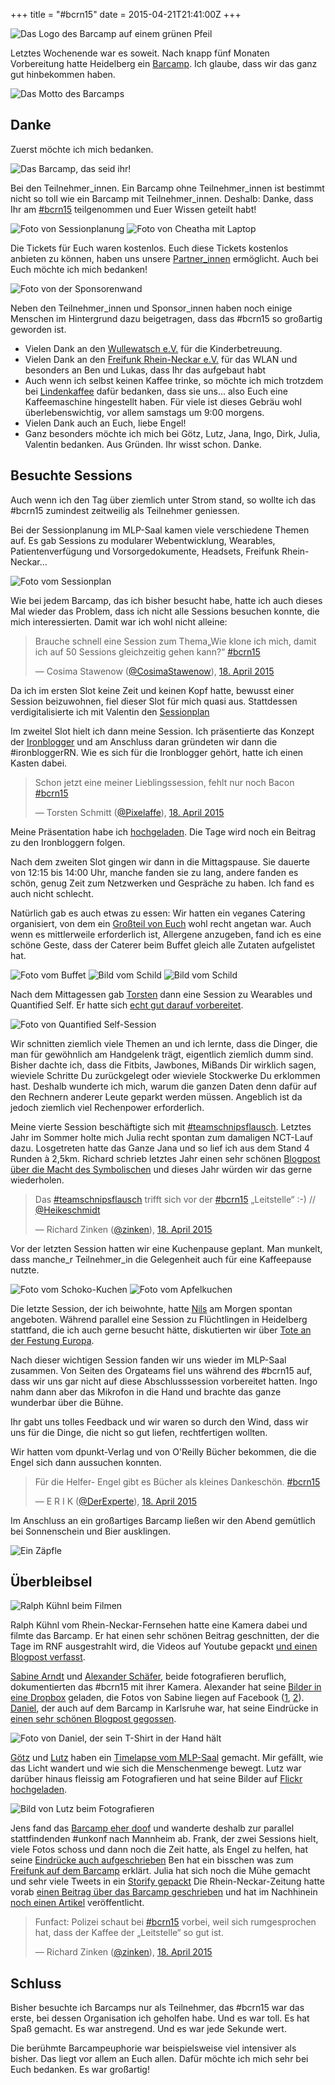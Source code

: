 +++
title = "#bcrn15"
date = 2015-04-21T21:41:00Z
+++

![Das Logo des Barcamp auf einem grünen Pfeil](/img/IMG_41.jpg)

Letztes Wochenende war es soweit. Nach knapp fünf Monaten Vorbereitung hatte Heidelberg ein [Barcamp](http://barcamp.rhein-neckar.me/). Ich glaube, dass wir das ganz gut hinbekommen haben.

![Das Motto des Barcamps](/img/IMG_25.jpg)

<!-- more -->

## Danke

Zuerst möchte ich mich bedanken.

![Das Barcamp, das seid ihr!](/img/IMG_26.jpg)

Bei den Teilnehmer_innen. Ein Barcamp ohne Teilnehmer_innen ist bestimmt nicht so toll wie ein Barcamp mit Teilnehmer_innen. Deshalb: Danke, dass Ihr am [#bcrn15](https://twitter.com/search?f=realtime&q=%23bcrn15&src=typd) teilgenommen und Euer Wissen geteilt habt!

![Foto von Sessionplanung](/img/IMG_27.jpg)
![Foto von Cheatha mit Laptop](/img/IMG_28.jpg)

Die Tickets für Euch waren kostenlos. Euch diese Tickets kostenlos anbieten zu können, haben uns unsere [Partner_innen](http://barcamp.rhein-neckar.me/das-barcamp/sponsorenliste/) ermöglicht. Auch bei Euch möchte ich mich bedanken!

![Foto von der Sponsorenwand](/img/IMG_29.jpg)

Neben den Teilnehmer_innen und Sponsor_innen haben noch einige Menschen im Hintergrund dazu beigetragen, dass das #bcrn15 so großartig geworden ist.

- Vielen Dank an den [Wullewatsch e.V.](https://www.ph-heidelberg.de/gleichstellung-und-diversitaet/foerderung-der-gleichstellung/studieren-mit-kind/kinderbetreuung-an-der-ph-wullewatsch-ev.html) für die Kinderbetreuung. 
- Vielen Dank an den [Freifunk Rhein-Neckar e.V.](https://www.freifunk-rhein-neckar.de/) für das WLAN und besonders an Ben und Lukas, dass Ihr das aufgebaut habt
- Auch wenn ich selbst keinen Kaffee trinke, so möchte ich mich trotzdem bei [Lindenkaffee](http://www.lindenkaffee.com/) dafür bedanken, dass sie uns... also Euch eine Kaffeemaschine hingestellt haben. Für viele ist dieses Gebräu wohl überlebenswichtig, vor allem samstags um 9:00 morgens.
- Vielen Dank auch an Euch, liebe Engel!
- Ganz besonders möchte ich mich bei Götz, Lutz, Jana, Ingo, Dirk, Julia, Valentin bedanken. Aus Gründen. Ihr wisst schon. Danke.

## Besuchte Sessions

Auch wenn ich den Tag über ziemlich unter Strom stand, so wollte ich das #bcrn15 zumindest zeitweilig als Teilnehmer geniessen.

Bei der Sessionplanung im MLP-Saal kamen viele verschiedene Themen auf. Es gab Sessions zu modularer Webentwicklung, Wearables, Patientenverfügung und Vorsorgedokumente, Headsets, Freifunk Rhein-Neckar...

![Foto vom Sessionplan](/img/IMG_30.jpg)

Wie bei jedem Barcamp, das ich bisher besucht habe, hatte ich auch dieses Mal wieder das Problem, dass ich nicht alle Sessions besuchen konnte, die mich interessierten. Damit war ich wohl nicht alleine:

> Brauche schnell eine Session zum Thema„Wie klone ich mich, damit ich auf 50 Sessions gleichzeitig gehen kann?“ [#bcrn15](https://twitter.com/hashtag/bcrn15?src=hash)
>
> — Cosima Stawenow ([@CosimaStawenow](https://twitter.com/CosimaStawenow/)), [18. April 2015](https://twitter.com/CosimaStawenow/status/589340136380436481)

Da ich im ersten Slot keine Zeit und keinen Kopf hatte, bewusst einer Session beizuwohnen, fiel dieser Slot für mich quasi aus. Stattdessen verdigitalisierte ich mit Valentin den [Sessionplan](https://trello.com/b/K5s6f9Ko/bcrn15-sessionplan)

Im zweitel Slot hielt ich dann meine Session. Ich präsentierte das Konzept der [Ironblogger](http://ironblogger.de/) und am Anschluss daran gründeten wir dann die #ironbloggerRN. Wie es sich für die Ironblogger gehört, hatte ich einen Kasten dabei.

> Schon jetzt eine meiner Lieblingssession, fehlt nur noch Bacon [#bcrn15](https://twitter.com/hashtag/bcrn15?src=hash)
>
> — Torsten Schmitt ([@Pixelaffe](https://twitter.com/Pixelaffe/)), [18. April 2015](https://twitter.com/Pixelaffe/status/589361085192544256)

Meine Präsentation habe ich [hochgeladen](https://bullenscheisse.de/ironbloggerRN/#/). Die Tage wird noch ein Beitrag zu den Ironbloggern folgen. 

Nach dem zweiten Slot gingen wir dann in die Mittagspause. Sie dauerte von 12:15 bis 14:00 Uhr, manche fanden sie zu lang, andere fanden es schön, genug Zeit zum Netzwerken und Gespräche zu haben. Ich fand es auch nicht schlecht.

Natürlich gab es auch etwas zu essen: Wir hatten ein veganes Catering organisiert, von dem ein [Großteil von Euch](https://twitter.com/HubertMayer/status/589375202217304065) wohl recht angetan war. Auch wenn es mittlerweile erforderlich ist, Allergene anzugeben, fand ich es eine schöne Geste, dass der Caterer beim Buffet gleich alle Zutaten aufgelistet hat.

![Foto vom Buffet](/img/IMG_31.jpg)
![Bild vom Schild](/img/IMG_32.jpg)
![Bild vom Schild](/img/IMG_33.jpg)

Nach dem Mittagessen gab [Torsten](https://twitter.com/Pixelaffe) dann eine Session zu Wearables und Quantified Self. Er hatte sich [echt gut darauf vorbereitet](https://twitter.com/Pixelaffe/status/589339272446095361).

![Foto von Quantified Self-Session](/img/IMG_34.jpg)

Wir schnitten ziemlich viele Themen an und ich lernte, dass die Dinger, die man für gewöhnlich am Handgelenk trägt, eigentlich ziemlich dumm sind. Bisher dachte ich, dass die Fitbits, Jawbones, MiBands Dir wirklich sagen, wieviele Schritte Du zurückgelegt oder wieviele Stockwerke Du erklommen hast. Deshalb wunderte ich mich, warum die ganzen Daten denn dafür auf den Rechnern anderer Leute geparkt werden müssen. Angeblich ist da jedoch ziemlich viel Rechenpower erforderlich.

Meine vierte Session beschäftigte sich mit [#teamschnipsflausch](https://twitter.com/search?f=realtime&q=%23teamschnipsflausch&src=typd). Letztes Jahr im Sommer holte mich Julia recht spontan zum damaligen NCT-Lauf dazu. Losgetreten hatte das Ganze Jana und so lief ich aus dem Stand 4 Runden à 2,5km. Richard schrieb letztes Jahr einen sehr schönen [Blogpost über die Macht des Symbolischen](http://blog.zinkens.de/teamschnipsflausch-oder-die-wunderbare-macht-des-symbolischen/) und dieses Jahr würden wir das gerne wiederholen.

> Das [#teamschnipsflausch]("https://twitter.com/hashtag/teamschnipsflausch?src=hash") trifft sich vor der [#bcrn15](https://twitter.com/hashtag/bcrn15?src=hash) „Leitstelle“ :-) // <a href="">[@Heikeschmidt](https://twitter.com/Heikeschmidt)
>
> — Richard Zinken ([@zinken](https://twitter.com/zinken/)), [18. April 2015](https://twitter.com/zinken/status/589414770966671360)

Vor der letzten Session hatten wir eine Kuchenpause geplant. Man munkelt, dass manche_r Teilnehmer_in die Gelegenheit auch für eine Kaffeepause nutzte.

![Foto vom Schoko-Kuchen](/img/IMG_35.jpg)
![Foto vom Apfelkuchen](/img/IMG_36.jpg)

Die letzte Session, der ich beiwohnte, hatte [Nils](https://twitter.com/Fripi) am Morgen spontan angeboten. Während parallel eine Session zu Flüchtlingen in Heidelberg stattfand, die ich auch gerne besucht hätte, diskutierten wir über [Tote an der Festung Europa](http://www.yourpart.eu/p/bcrn15sess35). 

Nach dieser wichtigen Session fanden wir uns wieder im MLP-Saal zusammen. Von Seiten des Orgateams fiel uns während des #bcrn15 auf, dass wir uns gar nicht auf diese Abschlusssession vorbereitet hatten. Ingo nahm dann aber das Mikrofon in die Hand und brachte das ganze wunderbar über die Bühne.

Ihr gabt uns tolles Feedback und wir waren so durch den Wind, dass wir uns für die Dinge, die nicht so gut liefen, rechtfertigen wollten.

Wir hatten vom dpunkt-Verlag und von O'Reilly Bücher bekommen, die die Engel sich dann aussuchen konnten.

> Für die Helfer- Engel gibt es Bücher als kleines Dankeschön. [#bcrn15](https://twitter.com/hashtag/bcrn15?src=hash)
>
> — E R I K ([@DerExperte]("https://twitter.com/DerExperte/)), [18. April 2015]("https://twitter.com/DerExperte/status/589460215562694656)

Im Anschluss an ein großartiges Barcamp ließen wir den Abend gemütlich bei Sonnenschein und Bier ausklingen.

![Ein Zäpfle](/img/IMG_37.jpg)

## Überbleibsel

![Ralph Kühnl beim Filmen](/img/IMG_38.jpg)

Ralph Kühnl vom Rhein-Neckar-Fernsehen hatte eine Kamera dabei und filmte das Barcamp. Er hat einen sehr schönen Beitrag geschnitten, der die Tage im RNF ausgestrahlt wird, die Videos auf Youtube gepackt [und einen Blogpost verfasst](http://ralphkuehnl.de/2015/04/barcamp-rhein-neckar-2015-die-videos-bcrn15/).

[Sabine Arndt](http://sabinearndt.com/) und [Alexander Schäfer](http://www.klinkerlieschen.de/), beide fotografieren beruflich, dokumentierten das #bcrn15 mit ihrer Kamera. Alexander hat seine [Bilder in eine Dropbox](https://www.dropbox.com/sh/xp28p6cg7axsya0/AAA4xmCCZOQUUo_XMLwyIii6a?dl=0) geladen, die Fotos von Sabine liegen auf Facebook ([1](https://www.facebook.com/dezernat16/posts/945012465538334), [2](https://www.facebook.com/dezernat16/posts/945013742204873)).
[Daniel](https://twitter.com/danielschoeberl), der auch auf dem Barcamp in Karlsruhe war, hat seine Eindrücke in [einen sehr schönen Blogpost gegossen](http://danielschoeberl.com/2015/04/19/barcamp-rhein-neckar-eine-unheimlich-gute-premiere/).

![Foto von Daniel, der sein T-Shirt in der Hand hält](/img/IMG_39.jpg)

[Götz](https://twitter.com/g_muenstermann) und [Lutz](https://twitter.com/lutzland) haben ein [Timelapse vom MLP-Saal](https://www.youtube.com/watch?v=yQctnLVL5mE) gemacht. Mir gefällt, wie das Licht wandert und wie sich die Menschenmenge bewegt.
Lutz war darüber hinaus fleissig am Fotografieren und hat seine Bilder auf [Flickr hochgeladen](https://www.flickr.com/photos/benberger/sets/72157652038312222/).

![Bild von Lutz beim Fotografieren](/img/IMG_40.jpg)

Jens fand das [Barcamp eher doof](http://grochtdreis.de/weblog/2015/04/20/barcamp-heidelberg-barcamp-der-beliebigkeit/) und wanderte deshalb zur parallel stattfindenden #unkonf nach Mannheim ab.
Frank, der zwei Sessions hielt, viele Fotos schoss und dann noch die Zeit hatte, als Engel zu helfen, hat seine [Eindrücke auch aufgeschrieben](http://injelea-blog.de/2015/04/20/barcamp-rhein-neckar-2015-mein-rueckblick/)
Ben hat ein bisschen was zum [Freifunk auf dem Barcamp](https://www.benoswald.de/freifunk-auf-dem-barcamp-rhein-neckar/) erklärt.
Julia hat sich noch die Mühe gemacht und sehr viele Tweets in ein [Storify gepackt](https://storify.com/barcamprn/barcamp-rhein-neckar-2015)
Die Rhein-Neckar-Zeitung hatte vorab [einen Beitrag über das Barcamp geschrieben](http://www.rnz.de/nachrichten/heidelberg_artikel,-Barcamp-Rhein-Neckar-Menschen-zusammenbringen-Ideen-buendeln-_arid,91103.html) und hat im Nachhinein [noch einen Artikel](http://www.rnz.de/nachrichten/heidelberg_artikel,-Barcamp-Rhein-Neckar-Neue-Ideen-und-Perspektiven-im-Dezernat-16-_arid,91764.html?utm_medium=twitter&utm_source=twitterfeed) veröffentlicht.

> Funfact: Polizei schaut bei [#bcrn15](https://twitter.com/hashtag/bcrn15?src=hash) vorbei, weil sich rumgesprochen hat, dass der Kaffee der „Leitstelle“ so gut ist.
>
> — Richard Zinken ([@zinken](https://twitter.com/zinken/)), [18. April 2015](https://twitter.com/zinken/status/589453164321103872)

## Schluss

Bisher besuchte ich Barcamps nur als Teilnehmer, das #bcrn15 war das erste, bei dessen Organisation ich geholfen habe. Und es war toll. Es hat Spaß gemacht. Es war anstregend. Und es war jede Sekunde wert.

Die berühmte Barcampeuphorie war beispielsweise viel intensiver als bisher. Das liegt vor allem an Euch allen. Dafür möchte ich mich sehr bei Euch bedanken. Es war großartig!

